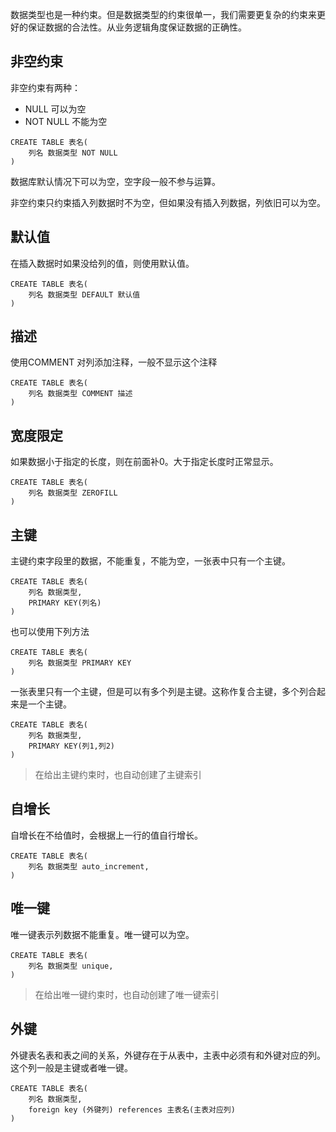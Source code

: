 数据类型也是一种约束。但是数据类型的约束很单一，我们需要更复杂的约束来更好的保证数据的合法性。从业务逻辑角度保证数据的正确性。

## 非空约束

非空约束有两种：
- NULL 可以为空
- NOT NULL 不能为空
```mysql
CREATE TABLE 表名(
	列名 数据类型 NOT NULL
)
```

数据库默认情况下可以为空，空字段一般不参与运算。

非空约束只约束插入列数据时不为空，但如果没有插入列数据，列依旧可以为空。
## 默认值
在插入数据时如果没给列的值，则使用默认值。

```mysql
CREATE TABLE 表名(
	列名 数据类型 DEFAULT 默认值
)
```

## 描述

使用COMMENT 对列添加注释，一般不显示这个注释
```mysql
CREATE TABLE 表名(
	列名 数据类型 COMMENT 描述
)
```

## 宽度限定

如果数据小于指定的长度，则在前面补0。大于指定长度时正常显示。
```mysql
CREATE TABLE 表名(
	列名 数据类型 ZEROFILL
)
```

## 主键

主键约束字段里的数据，不能重复，不能为空，一张表中只有一个主键。
```mysql
CREATE TABLE 表名(
	列名 数据类型,
	PRIMARY KEY(列名)
)
```
也可以使用下列方法
```mysql
CREATE TABLE 表名(
	列名 数据类型 PRIMARY KEY
)
```
一张表里只有一个主键，但是可以有多个列是主键。这称作复合主键，多个列合起来是一个主键。
```mysql
CREATE TABLE 表名(
	列名 数据类型,
	PRIMARY KEY(列1,列2)
)
```

> 在给出主键约束时，也自动创建了主键索引
## 自增长
自增长在不给值时，会根据上一行的值自行增长。

```mysql
CREATE TABLE 表名(
	列名 数据类型 auto_increment,
)
```

## 唯一键

唯一键表示列数据不能重复。唯一键可以为空。
```mysql
CREATE TABLE 表名(
	列名 数据类型 unique,
)
```

> 在给出唯一键约束时，也自动创建了唯一键索引
## 外键

外键表名表和表之间的关系，外键存在于从表中，主表中必须有和外键对应的列。这个列一般是主键或者唯一键。
```mysql
CREATE TABLE 表名(
	列名 数据类型,
	foreign key (外键列) references 主表名(主表对应列)
)
```
